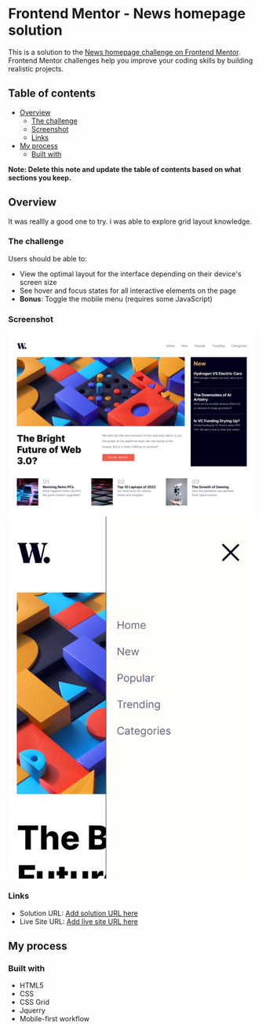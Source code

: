 # Frontend Mentor - News homepage solution

This is a solution to the [News homepage challenge on Frontend Mentor](https://www.frontendmentor.io/challenges/news-homepage-H6SWTa1MFl). Frontend Mentor challenges help you improve your coding skills by building realistic projects. 

## Table of contents

- [Overview](#overview)
  - [The challenge](#the-challenge)
  - [Screenshot](#screenshot)
  - [Links](#links)
- [My process](#my-process)
  - [Built with](#built-with)
  
**Note: Delete this note and update the table of contents based on what sections you keep.**

## Overview
It was reallly a good one to try. i was able to explore grid layout knowledge.

### The challenge

Users should be able to:

- View the optimal layout for the interface depending on their device's screen size
- See hover and focus states for all interactive elements on the page
- **Bonus**: Toggle the mobile menu (requires some JavaScript)

### Screenshot

![](./assets/images/screenshot-desktop.png)
![](./assets/images/screenshot-mobile.png)


### Links

- Solution URL: [Add solution URL here](https://oke2022.github.io/news-homepage-main/)
- Live Site URL: [Add live site URL here](https://news-homepage-byj.netlify.app/)

## My process

### Built with

- HTML5
- CSS
- CSS Grid
- Jquerry
- Mobile-first workflow

